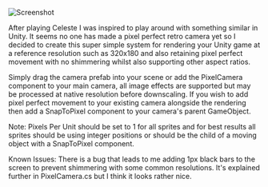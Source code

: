 ![Screenshot](https://i.dbr.ee/QcZL/original_Screenshot_32.png)

After playing Celeste I was inspired to play around with something similar in Unity. It seems no one has made a pixel perfect retro camera yet so I decided to create this super simple system for rendering your Unity game at a reference resolution such as 320x180 and also retaining pixel perfect movement with no shimmering whilst also supporting other aspect ratios.

Simply drag the camera prefab into your scene or add the PixelCamera component to your main camera, all image effects are supported but may be processed at native resolution before downscaling. If you wish to add pixel perfect movement to your existing camera alongside the rendering then add a SnapToPixel component to your camera's parent GameObject.

Note: 
Pixels Per Unit should be set to 1 for all sprites and for best results all sprites should be using integer positions or should be the child of a moving object with a SnapToPixel component.

Known Issues: 
There is a bug that leads to me adding 1px black bars to the screen to prevent shimmering with some common resolutions. It's explained further in PixelCamera.cs but I think it looks rather nice.
